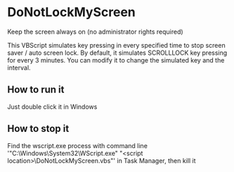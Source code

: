 # DoNotLockMyScreen

Keep the screen always on (no administrator rights required)

This VBScript simulates key pressing in every specified time to stop screen saver / auto screen lock. By default, it simulates SCROLLLOCK key pressing for every 3 minutes. You can modify it to change the simulated key and the interval.

## How to run it

Just double click it in Windows

## How to stop it

Find the wscript.exe process with command line '"C:\Windows\System32\WScript.exe" "\<script location\>\DoNotLockMyScreen.vbs"' in Task Manager, then kill it
